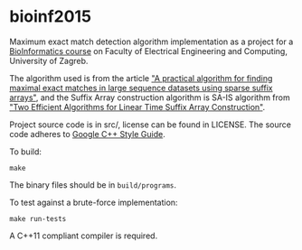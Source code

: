 bioinf2015
==========

Maximum exact match detection algorithm implementation as a project for a [BioInformatics course](http://www.fer.unizg.hr/en/course/bio)
on Faculty of Electrical Engineering and Computing, University of Zagreb.

The algorithm used is from the article ["A practical algorithm for finding maximal exact matches in large sequence datasets using sparse suffix arrays"](http://bioinformatics.oxfordjournals.org/content/25/13/1609.long),
and the Suffix Array construction algorithm is SA-IS algorithm from ["Two Efficient Algorithms for Linear Time Suffix Array Construction"](http://www.computer.org/csdl/trans/tc/2011/10/ttc2011101471-abs.html).

Project source code is in src/, license can be found in LICENSE.
The source code adheres to [Google C++ Style Guide](http://google-styleguide.googlecode.com/svn/trunk/cppguide.html).

To build:

    make

The binary files should be in `build/programs`.

To test against a brute-force implementation:

    make run-tests

A C++11 compliant compiler is required.
